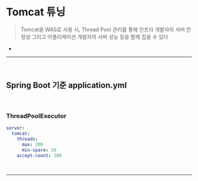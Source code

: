 # Tomcat 튜닝
> Tomcat을 WAS로 사용 시, Thread Pool 관리를 통해 인프라 개발자의 서버 안정성 그리고 어플리케이션 개발자의 서버 성능 등을 함께 잡을 수 있다
* 

<hr>
<br>

## Spring Boot 기준 application.yml
#### 

<br>

### ThreadPoolExecutor
```yml
server:
  tomcat:
    threads:
      max: 200
      min-spare: 10
    accept-count: 100
```

<br>
<hr>
<br>
